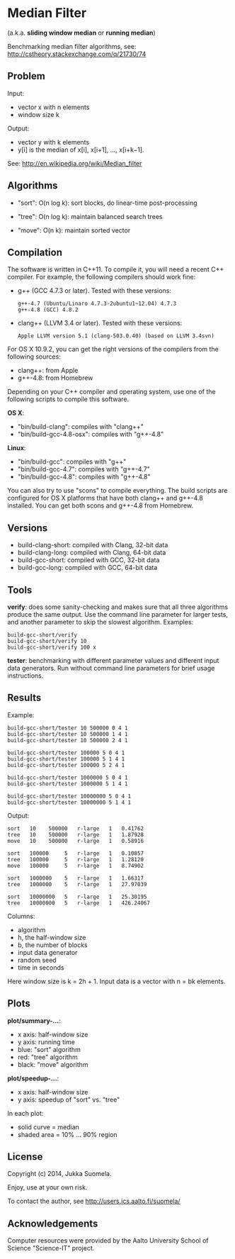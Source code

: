 Median Filter
=============

(a.k.a. **sliding window median** or **running median**)

Benchmarking median filter algorithms,
see: http://cstheory.stackexchange.com/q/21730/74


Problem
-------

Input:

  - vector x with n elements
  - window size k

Output:

  - vector y with k elements
  - y[i] is the median of x[i], x[i+1], ..., x[i+k−1].

See: http://en.wikipedia.org/wiki/Median_filter


Algorithms
----------

  - "sort": O(n log k): sort blocks, do linear-time post-processing

  - "tree": O(n log k): maintain balanced search trees

  - "move": O(n k): maintain sorted vector


Compilation
-----------

The software is written in C++11. To compile it, you will need a
recent C++ compiler. For example, the following compilers should
work fine:

  - g++ (GCC 4.7.3 or later). Tested with these versions:

        g++-4.7 (Ubuntu/Linaro 4.7.3-2ubuntu1~12.04) 4.7.3
        g++-4.8 (GCC) 4.8.2

  - clang++ (LLVM 3.4 or later). Tested with these versions:

        Apple LLVM version 5.1 (clang-503.0.40) (based on LLVM 3.4svn)

For OS X 10.9.2, you can get the right versions of the compilers
from the following sources:

  - clang++: from Apple
  - g++-4.8: from Homebrew

Depending on your C++ compiler and operating system, use one of
the following scripts to compile this software.

**OS X**:

  - "bin/build-clang": compiles with "clang++"
  - "bin/build-gcc-4.8-osx": compiles with "g++-4.8"

**Linux**:

  - "bin/build-gcc": compiles with "g++"
  - "bin/build-gcc-4.7": compiles with "g++-4.7"
  - "bin/build-gcc-4.8": compiles with "g++-4.8"

You can also try to use "scons" to compile everything. The build
scripts are configured for OS X platforms that have both clang++
and g++-4.8 installed. You can get both scons and g++-4.8 from
Homebrew.


Versions
--------

  - build-clang-short: compiled with Clang, 32-bit data
  - build-clang-long: compiled with Clang, 64-bit data
  - build-gcc-short: compiled with GCC, 32-bit data
  - build-gcc-long: compiled with GCC, 64-bit data


Tools
-----

**verify**: does some sanity-checking and makes sure that all three
algorithms produce the same output. Use the command line parameter
for larger tests, and another parameter to skip the slowest
algorithm. Examples:

    build-gcc-short/verify
    build-gcc-short/verify 10
    build-gcc-short/verify 100 x

**tester**: benchmarking with different parameter values and
different input data generators. Run without command line parameters
for brief usage instructions.


Results
-------

Example:

    build-gcc-short/tester 10 500000 0 4 1
    build-gcc-short/tester 10 500000 1 4 1
    build-gcc-short/tester 10 500000 2 4 1

    build-gcc-short/tester 100000 5 0 4 1
    build-gcc-short/tester 100000 5 1 4 1
    build-gcc-short/tester 100000 5 2 4 1

    build-gcc-short/tester 1000000 5 0 4 1
    build-gcc-short/tester 1000000 5 1 4 1

    build-gcc-short/tester 10000000 5 0 4 1
    build-gcc-short/tester 10000000 5 1 4 1

Output:

    sort   10    500000   r-large   1   0.41762
    tree   10    500000   r-large   1   1.87928
    move   10    500000   r-large   1   0.58916

    sort   100000     5   r-large   1   0.10857
    tree   100000     5   r-large   1   1.28120
    move   100000     5   r-large   1   8.74902

    sort   1000000    5   r-large   1   1.66317
    tree   1000000    5   r-large   1   27.97039

    sort   10000000   5   r-large   1   25.30195
    tree   10000000   5   r-large   1   426.24067

Columns:

  - algorithm
  - h, the half-window size
  - b, the number of blocks
  - input data generator
  - random seed
  - time in seconds

Here window size is k = 2h + 1.
Input data is a vector with n = bk elements.


Plots
-----

**plot/summary-...**:

  - x axis: half-window size
  - y axis: running time
  - blue: "sort" algorithm
  - red: "tree" algorithm
  - black: "move" algorithm

**plot/speedup-...**:

  - x axis: half-window size
  - y axis: speedup of "sort" vs. "tree"

In each plot:

  - solid curve = median
  - shaded area = 10% ... 90% region


License
-------

Copyright (c) 2014, Jukka Suomela.

Enjoy, use at your own risk.

To contact the author, see http://users.ics.aalto.fi/suomela/


Acknowledgements
----------------

Computer resources were provided by the Aalto University
School of Science "Science-IT" project.
